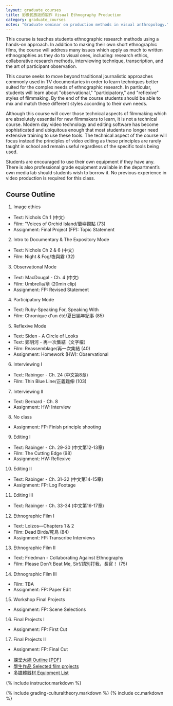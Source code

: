 ```yaml
---
layout: graduate_courses
title: 影像民族誌的製作 Visual Ethnography Production
category: graduate_courses
notes: "Graduate seminar on production methods in visual anthropology."
---
```


This course is teaches students ethnographic research methods using a hands-on approach. In addition to making their own short ethnographic films, the course will address many issues which apply as much to written ethnographies as they do to visual ones, including: research ethics, collaborative research methods, interviewing technique, transcription, and the art of participant observation. 

This course seeks to move beyond traditional journalistic approaches commonly used in TV documentaries in order to learn techniques better suited for the complex needs of ethnographic research. In particular, students will learn about "observational," "participatory," and "reflexive" styles of filmmaking. By the end of the course students should be able to mix and match these different styles according to their own needs.

Although this course will cover those technical aspects of filmmaking which are absolutely essential for new filmmakers to learn, it is not a technical course. Modern day video technology and editing software has become sophisticated and ubiquitous enough that most students no longer need extensive training to use these tools. The technical aspect of the course will focus instead the principles of video editing as these principles are rarely taught in school and remain useful regardless of the specific tools being used. 

Students are encouraged to use their own equipment if they have any. There is also professional grade equipment available in the department’s own media lab should students wish to borrow it. No previous experience in video production is required for this class.

## Course Outline

1. Image ethics
- Text: Nichols Ch 1 (中文)
- Film: "Voices of Orchid Island/蘭嶼觀點 (73)
- Assignment: Final Project (FP): Topic Statement
2. Intro to Documentary & The Expository Mode
- Text: Nichols Ch 2 & 6 (中文)
- Film: Night & Fog/夜與霧 (32)
3. Observational Mode
- Text: MacDougal - Ch. 4 (中文)
- Film: Umbrella/傘 (20min clip)
- Assignment: FP: Revised Statement
4. Participatory Mode
- Text: Ruby-Speaking For, Speaking With
- Film: Chronique d'un été/夏日編年紀事 (85)
5. Reflexive Mode
- Text: Siden - A Circle of Looks
- Text: 鄭明河 - 再一次集結（文字檔）
- Film: Reassemblage/再一次集結 (40)
- Assignment: Homework (HW): Observational
6. Interviewing I
- Text: Rabinger - Ch. 24 (中文第8章)
- Film: Thin Blue Line/正義難伸 (103)
7. Interviewing II
- Text: Bernard - Ch. 8
- Assignment: HW: Interview
8. No class
- Assignment: FP: Finish principle shooting
9. Editing I
- Text: Rabinger - Ch. 29-30 (中文第12-13章)
- Film: The Cutting Edge (98)
- Assignment: HW: Reflexive
10. Editing II
- Text: Rabinger - Ch. 31-32 (中文第14-15章)
- Assignment: FP: Log Footage
11. Editing III
- Text: Rabinger - Ch. 33-34 (中文第16-17章)
12. Ethnographic Film I
- Text: Loizos—Chapters 1 & 2
- Film: Dead Birds/死鳥 (84)
- Assignment: FP: Transcribe Interviews
13. Ethnographic Film II
- Text: Friedman - Collaborating Against Ethnography
- Film: Please Don't Beat Me, Sir!/請別打我，長官！ (75)
14. Ethnographic Film III
- Film: TBA
- Assignment: FP: Paper Edit
15. Workshop Final Projects
- Assignment: FP: Scene Selections
16. Final Projects I
- Assignment: FP: First Cut
17. Final Projects II
- Assignment: FP: Final Cut


* [課堂大綱 Outline](https://docs.google.com/spreadsheets/d/1ROvBzoLaua1e9djX7xAMrp58H0xC2AuApbhPYc3Cs20/pubhtml?gid=0&single=true) [[PDF](https://docs.google.com/spreadsheets/d/1ROvBzoLaua1e9djX7xAMrp58H0xC2AuApbhPYc3Cs20/pub?gid=0&single=true&output=pdf)]
* [學生作品 Selected film projects]({{site.baseurl}}/student-films)
* [多媒體器材 Equipment List](http://www.erc.ndhu.edu.tw/files/13-1048-37498.php)

{% include instructor.markdown %}


{% include grading-culturaltheory.markdown %}
{% include cc.markdown %}



